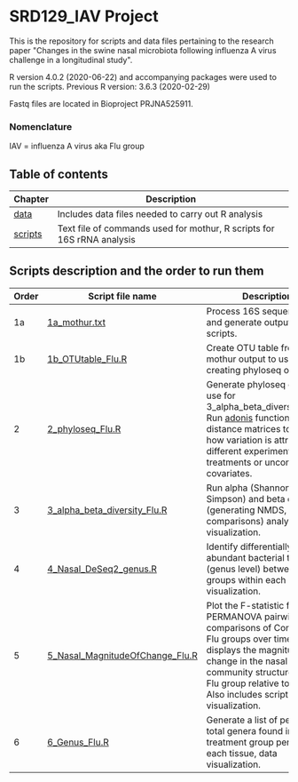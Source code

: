 # **SRD129_IAV Project**

This is the repository for scripts and data files pertaining to the research paper "Changes in the swine nasal microbiota following influenza A virus challenge in a longitudinal study".

R version 4.0.2 (2020-06-22) and accompanying packages were used to run the scripts.
Previous R version: 3.6.3 (2020-02-29)

Fastq files are located in Bioproject PRJNA525911.

### Nomenclature
IAV = influenza A virus aka Flu group

## **Table of contents**
| Chapter | Description |
| -- | -- |
| [data](https://github.com/k39ajdM2/SRD129_IAV/tree/master/data) | Includes data files needed to carry out R analysis |
| [scripts](https://github.com/k39ajdM2/SRD129_IAV/tree/master/scripts) | Text file of commands used for mothur, R scripts for 16S rRNA analysis|

## **Scripts description and the order to run them**
| Order | Script file name | Description |
| -- | -- | -- |
| 1a | [1a_mothur.txt](https://github.com/k39ajdM2/SRD129_IAV/tree/master/scripts/1a_mothur.txt) | Process 16S sequence data and generate output for R scripts. |
| 1b | [1b_OTUtable_Flu.R](https://github.com/k39ajdM2/SRD129_IAV/tree/master/scripts/1b_OTUtable_Flu.R) | Create OTU table from mothur output to use for creating phyloseq objects. |
| 2 | [2_phyloseq_Flu.R](https://github.com/k39ajdM2/SRD129_IAV/tree/master/scripts/2_phyloseq_Flu.R) | Generate phyloseq object to use for 3_alpha_beta_diversity_Flu.R. Run [adonis](https://www.rdocumentation.org/packages/vegan/versions/2.4-2/topics/adonis) function with distance matrices to assess how variation is attributed to different experimental treatments or uncontrolled covariates. |
| 3 | [3_alpha_beta_diversity_Flu.R](https://github.com/k39ajdM2/SRD129_IAV/tree/master/scripts/3_alpha_beta_diversity_Flu.R) | Run alpha (Shannon, Inverse Simpson) and beta diversity (generating NMDS, pairwise comparisons) analyses, data visualization. |
| 4 | [4_Nasal_DeSeq2_genus.R](https://github.com/k39ajdM2/SRD129_IAV/tree/master/scripts/4_Nasal_DeSeq2_genus.R) | Identify differentially abundant bacterial taxa (genus level) between groups within each day, data visualization. |
| 5 | [5_Nasal_MagnitudeOfChange_Flu.R](https://github.com/k39ajdM2/SRD129_IAV/tree/master/scripts/5_Nasal_MagnitudeOfChange_Flu.R) | Plot the F-statistic from PERMANOVA pairwise comparisons of Control and Flu groups over time. This displays the magnitude of change in the nasal bacterial community structure of the Flu group relative to Control. Also includes scripts for data visualization. |
| 6 | [6_Genus_Flu.R](https://github.com/k39ajdM2/SRD129_IAV/tree/master/scripts/6_Genus_Flu.R) | Generate a list of percent total genera found in each treatment group per day for each tissue, data visualization.  |
